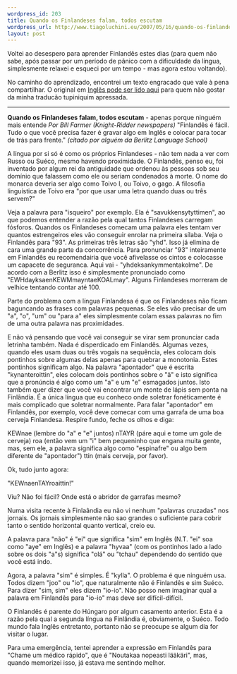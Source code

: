```yaml
--- 
wordpress_id: 203
title: Quando os Finlandeses falam, todos escutam
wordpress_url: http://www.tiagoluchini.eu/2007/05/16/quando-os-finlandeses-falam-todos-escutam/
layout: post
---
```

Voltei ao desespero para aprender Finlandês estes dias (para quem não sabe, após passar por um período de pânico com a dificuldade da língua, simplesmente relaxei e esqueci por um tempo - mas agora estou voltando).

No caminho do aprendizado, encontrei um texto engracado que vale à pena compartilhar. O original em <a href="http://www.expat-finland.com/living_in_finland/finnish_language.html" target="_blank">Inglês pode ser lido aqui</a> para quem não gostar da minha traducão tupiniquim apressada.

<hr /><span class="tdRegHead"><strong>Quando os Finlandeses falam, todos escutam</strong>
- apenas porque ninguém mais entende</span><em>
Por Bill Farmer (Knight-Ridder newspapers) </em>"Finlandês é fácil. Tudo o que você precisa fazer é gravar algo em Inglês e colocar para tocar de trás para frente."
<em>(citado por alguém da Berlitz Language School)</em>

A língua por si só é como os próprios Finlandeses - não tem nada a ver com Russo ou Suéco, mesmo havendo proximidade. O Finlandês, penso eu, foi inventado por algum rei da antiguidade que ordenou às pessoas sob seu domínio que falassem como ele ou seriam condenados à morte. O nome do monarca deveria ser algo como Toivo I, ou Toivo, o gago. A filosofia linguística de Toivo era "por que usar uma letra quando duas ou três servem?"

Veja a palavra para "isqueiro" por exemplo. Ela é "savukkensytyttimen", ao que podemos entender a razão pela qual tantos Finlandeses carregam fósforos.
Quandos os Finlandeses comecam uma palavra eles tentam ver quantos estrengeiros eles vão conseguir enrolar na primeira sílaba. Veja o Finlandês para "93". As primeiras três letras são "yhd". Isso já elimina de cara uma grande parte da concorrência. Para pronunciar "93" inteiramente em Finlandês eu recomendairia que você afivelasse os cintos e colocasse um capacete de seguranca. Aqui vai - "yhdeksankymmentakolme". De acordo com a Berlitz isso é simplesmente pronunciado como "EWHdayksaenKEWMmayntaeKOALmay". Alguns Finlandeses morreram de velhice tentando contar até 100.

Parte do problema com a língua Finlandesa é que os Finlandeses não ficam baguncando as frases com palavras pequenas. Se eles vão precisar de um "a", "o", "um" ou "para a" eles simplesmente colam essas palavras no fim de uma outra palavra nas proximidades.

E não vá pensando que você vai conseguir se virar sem pronunciar cada letrinha também. Nada é disperdicado em Finlandês. Algumas vezes, quando eles usam duas ou três vogais na sequência, eles colocam dois pontinhos sobre algumas delas apenas para quebrar a monotonia. Estes pontinhos significam algo. Na palavra "apontador" que é escrita "kynanteroittin", eles colocam dois pontinhos sobre o "ä" e isto significa que a pronúncia é algo como um "a" e um "e" esmagados juntos. Isto também quer dizer que você vai encontrar um monte de lápis sem ponta na Finlândia. É a única língua que eu conheco onde soletrar fonéticamente é mais complicado que soletrar normalmente. Para falar "apontador" em Finlandês, por exemplo, você deve comecar com uma garrafa de uma boa cerveja Finlandesa. Respire fundo, feche os olhos e diga:

KEWnae (lembre do "a" e "e" juntos) nTAYR (páre aqui e tome um gole de cerveja) roa (então vem um "i" bem pequeninho que engana muita gente, mas, sem ele, a palavra significa algo como "espinafre" ou algo bem diferente de "apontador") ttin (mais cerveja, por favor).

Ok, tudo junto agora:

"KEWnaenTAYroaittin!"

Viu? Não foi fácil? Onde está o abridor de garrafas mesmo?

Numa visita recente à Finlaândia eu não vi nenhum "palavras cruzadas" nos jornais. Os jornais simplesmente não sao grandes o suficiente para cobrir tanto o sentido horizontal quanto vertical, creio eu.

A palavra para "não" é "ei" que significa "sim" em Inglês (N.T. "ei" soa como "aye" em Inglês) e a palavra "hyvaa" (com os pontinhos lado a lado sobre os dois "a"s) significa "olá" ou "tchau" dependendo do sentido que você está indo.

Agora, a palavra "sim" é simples. É "kylla". O problema é que ninguém usa. Todos dizem "joo" ou "io", que naturalmente não é Finlandês e sim Suéco. Para dizer "sim, sim" eles dizem "io-io". Não posso nem imaginar qual a palavra em Finlandês para "io-io" mas deve ser difícil-difícil.

O Finlandês é parente do Húngaro por algum casamento anterior. Esta é a razão pela qual a segunda língua na Finlândia é, obviamente, o Suéco. Todo mundo fala Inglês entretanto, portanto não se preocupe se algum dia for visitar o lugar.

Para uma emergência, tentei aprender a expressão em Finlandês para "Chame um médico rápido", que é "Noutakaa nopeasti lääkäri", mas, quando memorizei isso, já estava me sentindo melhor.
